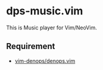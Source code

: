 # dps-music.vim

This is Music player for Vim/NeoVim.

## Requirement

- [vim-denops/denops.vim](https://github.com/vim-denops/denops.vim)
